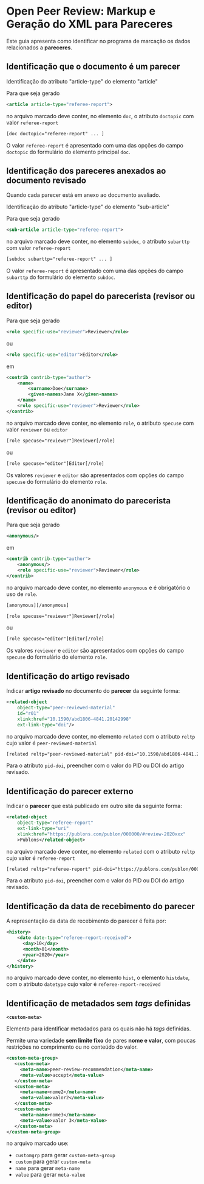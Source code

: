 
# Open Peer Review: Markup e Geração do XML para Pareceres

Este guia apresenta como identificar no programa de marcação os dados relacionados a **pareceres**.


## Identificação que o documento é um parecer

Identificação do atributo "article-type" do elemento "article"

Para que seja gerado

```xml
<article article-type="referee-report">
```

no arquivo marcado deve conter, no elemento `doc`, o atributo `doctopic` com valor `referee-report`

```xml
[doc doctopic="referee-report" ... ]
```

O valor `referee-report` é apresentado com uma das opções do campo `doctopic` do formulário do elemento principal `doc`.

   [Formulário para preencher o valor do atributo doctopic do elemento doc]: img/doc-mkp-formulario-doctopic.png "Formulário para preencher o valor do atributo doctopic do elemento doc"


## Identificação dos pareceres anexados ao documento revisado

Quando cada parecer está em anexo ao documento avaliado.

Identificação do atributo "article-type" do elemento "sub-article"

Para que seja gerado

```xml
<sub-article article-type="referee-report">
```

no arquivo marcado deve conter, no elemento `subdoc`, o atributo `subarttp` com valor `referee-report`

```xml
[subdoc subarttp="referee-report" ... ]
```

O valor `referee-report` é apresentado com uma das opções do campo `subarttp` do formulário do elemento `subdoc`.

   [Formulário para preencher o valor do atributo subarttp do elemento subdoc]: img/mkp-subdoc-subarttp.png "Formulário para preencher o valor do atributo subarttp do elemento subdoc"


## Identificação do papel do parecerista (revisor ou editor)

Para que seja gerado

```xml
<role specific-use="reviewer">Reviewer</role>
```

ou

```xml
<role specific-use="editor">Editor</role>
```

em 

```xml
<contrib contrib-type="author">
    <name>
        <surname>Doe</surname>
        <given-names>Jane X</given-names>
    </name>
    <role specific-use="reviewer">Reviewer</role>
</contrib>
```


no arquivo marcado deve conter, no elemento `role`, o atributo `specuse` com valor `reviewer` ou `editor`

```xml
[role specuse="reviewer"]Reviewer[/role]
```

ou

```xml
[role specuse="editor"]Editor[/role]
```

Os valores `reviewer` e `editor` são apresentados com opções do campo `specuse` do formulário do elemento `role`.

   [Formulário para preencher os atributos do elemento role]: img/mkp-role-specuse-reviewer-revisor-form.png "Formulário para preencher os atributos do elemento role"
   [Elemento role com atributo specuse]: img/mkp-role-specuse-reviewer-revisor-marcado.png "Elemento role com atributo specuse"
   

## Identificação do anonimato do parecerista (revisor ou editor)

Para que seja gerado

```xml
<anonymous/>
```

em 

```xml
<contrib contrib-type="author">
    <anonymous/>
    <role specific-use="reviewer">Reviewer</role>
</contrib>
```

no arquivo marcado deve conter, no elemento `anonymous` e é obrigatório o uso de `role`.

```sgml
[anonymous][/anonymous]
```

```xml
[role specuse="reviewer"]Reviewer[/role]
```

ou

```xml
[role specuse="editor"]Editor[/role]
```

Os valores `reviewer` e `editor` são apresentados com opções do campo `specuse` do formulário do elemento `role`.

   [Formulário para preencher os atributos do elemento role]: img/mkp-role-specuse-reviewer-revisor-form.png "Formulário para preencher os atributos do elemento role"
   [Elemento role com atributo specuse]: img/mkp-role-specuse-reviewer-revisor-marcado.png "Elemento role com atributo specuse"
   

## Identificação do artigo revisado

Indicar **artigo revisado** no documento do **parecer** da seguinte forma:

```xml
<related-object
	object-type="peer-reviewed-material"
	id="r01"
	xlink:href="10.1590/abd1806-4841.20142998"
	ext-link-type="doi"/>        
```

no arquivo marcado deve conter, no elemento `related` com o atributo `reltp` cujo valor é `peer-reviewed-material`

```sgml
[related reltp="peer-reviewed-material" pid-doi="10.1590/abd1806-4841.20142998"][/related]
```

Para o atributo `pid-doi`, preencher com o valor do PID ou DOI do artigo revisado.


   [Elemento related com atributo reltp cujo valor é peer-reviewed-material]: img/mkp-related-reltp-peer-reviewed-material.png "Elemento related com atributo reltp cujo valor é peer-reviewed-material"

   [Formulário para preencher related]: img/mkp-form-related.png "Formulário para preencher related"


## Identificação do parecer externo

Indicar o **parecer** que está publicado em outro site da seguinte forma:

```xml
<related-object
	object-type="referee-report"
	ext-link-type="uri"
	xlink:href="https://publons.com/publon/000000/#review-2020xxx"
	>Publons</related-object>        
```

no arquivo marcado deve conter, no elemento `related` com o atributo `reltp` cujo valor é `referee-report`

```sgml
[related reltp="referee-report" pid-doi="https://publons.com/publon/000000/#review-2020xxx"]Publons[/related]
```

Para o atributo `pid-doi`, preencher com o valor do PID ou DOI do artigo revisado.


   [Elemento related com atributo reltp cujo valor é referee-report]: img/mkp-related-reltp-referee-report.png "Elemento related com atributo reltp cujo valor é referee-report"

   [Formulário para preencher related]: img/mkp-form-related.png "Formulário para preencher related"



## Identificação da data de recebimento do parecer

A representação da data de recebimento do parecer é feita por:

```xml
<history>
    <date date-type="referee-report-received">
      <day>10</day>
      <month>01</month>
      <year>2020</year>
    </date>
</history>
```

no arquivo marcado deve conter, no elemento `hist`, o elemento `histdate`, com o atributo `datetype` cujo valor é `referee-report-received`


   [Elemento histdate marcado com datetype igual a referee-report-received]: img/mkp-histdate-datetype-referee-report-received.png "Elemento histdate marcado com datetype igual a referee-report-received"

   [Formulário para preencher quaisquer tipo de histdate]: img/mkp-form-histdate.png "Formulário para preencher quaisquer tipo de histdate"


## Identificação de metadados sem _tags_ definidas

**`<custom-meta>`**

Elemento para identificar metadados para os quais não há _tags_ definidas.

Permite uma variedade **sem limite fixo** de pares **nome e valor**, com poucas restrições no comprimento ou no conteúdo do valor.

```xml
<custom-meta-group>
   <custom-meta>
     <meta-name>peer-review-recommendation</meta-name>
     <meta-value>accept</meta-value>
   </custom-meta>
   <custom-meta>
     <meta-name>nome2</meta-name>
     <meta-value>valor2</meta-value>
   </custom-meta>
   <custom-meta>
     <meta-name>nome3</meta-name>
     <meta-value>valor 3</meta-value>
   </custom-meta>
</custom-meta-group>
```

no arquivo marcado use:

- `customgrp` para gerar `custom-meta-group`
- `custom` para gerar `custom-meta`
- `name` para gerar `meta-name`
- `value` para gerar `meta-value`



